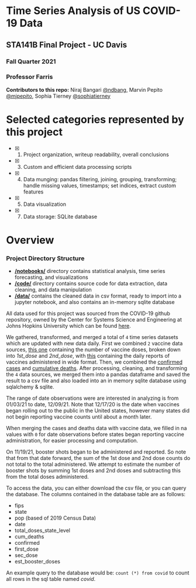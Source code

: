 # Time Series Analysis of US COVID-19 Data
## STA141B Final Project - UC Davis
### Fall Quarter 2021
### Professor Farris
**Contributors to this repo:** Niraj Bangari [@ndbang](https://github.com/ndbang), Marvin Pepito [@mjpepito](https://github.com/mjpepito), Sophia Tierney [@sophiatierney](https://github.com/sophiatierney)
#

# Selected categories represented by this project
- [x] 1. Project organization, writeup readability, overall conclusions
- [x] 3. Custom and efficient data processing scripts
- [x] 4. Data munging: pandas filtering, joining, grouping, transforming; handle missing values, timestamps; set indices, extract custom features
- [x] 5. Data visualization
- [x] 7. Data storage: SQLite database

# Overview
### Project Directory Structure
- [**/notebooks/**](sta141b_final/notebooks) directory contains statistical analysis, time series forecasting, and visualizations
- [**/code/**](sta141b_final/code) directory contains source code for data extraction, data cleaning, and  data manipulation
- [**/data/**](sta141b_final/data) contains the cleaned data in csv format, ready to import into a jupyter notebook, and also contains an in-memory sqlite database

All data used for this project was sourced from the COVID-19 github repository, owned by the Center for Systems Science and Engineering at Johns Hopkins University which can be found [here](https://github.com/CSSEGISandData/COVID-19).

We gathered, transformed, and merged a total of ```4``` time series datasets which are updated with new data daily. First we combined ```2``` vaccine data sources, [this one](https://raw.githubusercontent.com/govex/COVID-19/master/data_tables/vaccine_data/us_data/time_series/vaccine_data_us_timeline.csv) containing the number of vaccine doses, broken down into *1st_dose* and *2nd_dose*, with [this](https://raw.githubusercontent.com/govex/COVID-19/master/data_tables/vaccine_data/us_data/time_series/time_series_covid19_vaccine_doses_admin_US.csv) containing the daily reports of vaccines administered in wide format. Then, we combined the [confirmed cases](https://raw.githubusercontent.com/CSSEGISandData/COVID19/master/csse_covid_19_data/csse_covid_19_time_series/time_series_covid19_confirmed_US.csv) and [cumulative deaths](https://raw.githubusercontent.com/CSSEGISandData/COVID-19/master/csse_covid_19_data/csse_covid_19_time_series/time_series_covid19_deaths_US.csv). After processing, cleaning, and transforming the ```4``` data sources, we merged them into a pandas dataframe and saved the result to a csv file and also loaded into an in memory sqlite database using sqlalchemy & sqlite. 

The range of date observations were are interested in analyzing is from 01/03/21 to date, 12/09/21.
Note that 12/17/20 is the date when vaccines began rolling out to the public in the United states, however many states did not begin reporting vaccine counts until about a month later.

When merging the cases and deaths data with vaccine data, we filled in na values with ```0``` for date observations before states began reporting vaccine administration, for easier processing and computation. 

On 11/19/21, booster shots began to be administered and reported. So note that from that date forward, the sum of the 1st dose and 2nd dose counts do not total to the total administered. We attempt to estimate the number of booster shots by summing 1st doses and 2nd doses and subtracting this from the total doses administered. 

To access the data, you can either download the csv file, or you can query the database. The columns contained in the database table are as follows:
- fips 
- state
- pop (based of 2019 Census Data)
- date 
- total_doses_state_level
- cum_deaths
- confirmed
- first_dose
- sec_dose
- est_booster_doses

An example query to the database would be:
```count (*) from covid```
to count all rows in the sql table named *covid*.
